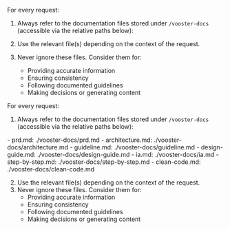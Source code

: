 For every request:

1. Always refer to the documentation files stored under `/vooster-docs` (accessible via the relative paths below):

2. Use the relevant file(s) depending on the context of the request.
3. Never ignore these files. Consider them for:
    - Providing accurate information
    - Ensuring consistency
    - Following documented guidelines
    - Making decisions or generating content

For every request:

1. Always refer to the documentation files stored under `/vooster-docs` (accessible via the relative paths below):
<vooster-docs>
- prd.md: ./vooster-docs/prd.md
- architecture.md: ./vooster-docs/architecture.md
- guideline.md: ./vooster-docs/guideline.md
- design-guide.md: ./vooster-docs/design-guide.md
- ia.md: ./vooster-docs/ia.md
- step-by-step.md: ./vooster-docs/step-by-step.md
- clean-code.md: ./vooster-docs/clean-code.md
</vooster-docs>

2. Use the relevant file(s) depending on the context of the request.
3. Never ignore these files. Consider them for:
    - Providing accurate information
    - Ensuring consistency
    - Following documented guidelines
    - Making decisions or generating content

